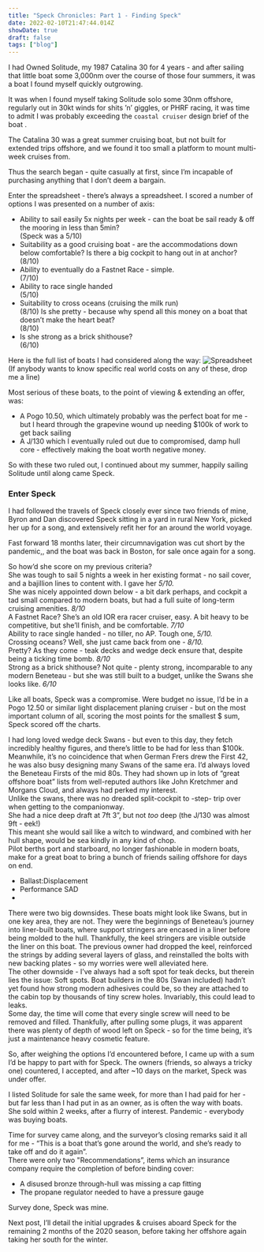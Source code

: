 ```yaml
---
title: "Speck Chronicles: Part 1 - Finding Speck"
date: 2022-02-10T21:47:44.014Z
showDate: true
draft: false
tags: ["blog"]
---
```

I had Owned Solitude, my 1987 Catalina 30 for 4 years - and after sailing that little boat some 3,000nm over the course of those four summers, it was a boat I found myself quickly outgrowing. 

It was when I found myself taking Solitude solo some 30nm offshore, regularly out in 30kt winds for shits ’n’ giggles, or PHRF racing, it was time to admit I was probably exceeding the `coastal cruiser` design brief of the boat .

The Catalina 30 was a great summer cruising boat, but not built for extended trips offshore, and we found it too small a platform to mount multi-week cruises from.

Thus the search began - quite casually at first, since I’m incapable of purchasing anything that I don’t deem a bargain.   

Enter the spreadsheet - there’s always a spreadsheet. 
I scored a number of options I was presented on a number of axis: 
  
* Ability to sail easily 5x nights per week - can the boat be sail ready & off the mooring in less than 5min?  
(Speck was a 5/10)
* Suitability as a good cruising boat - are the accommodations down below comfortable? Is there a big cockpit to hang out in at anchor?  
(8/10)
* Ability to eventually do a Fastnet Race - simple.  
(7/10)
* Ability to race single handed  
(5/10)
* Suitability to cross oceans (cruising the milk run)  
(8/10)
Is she pretty - because why spend all this money on a boat that doesn’t make the heart beat?  
(8/10)
* Is she strong as a brick shithouse?  
(6/10)

Here is the full list of boats I had considered along the way:
![Spreadsheet](/images/speckchronicles/spreadsheet.png)
(If anybody wants to know specific real world costs on any of these, drop me a line)

Most serious of these boats, to the point of viewing & extending an offer, was: 
* A Pogo 10.50, which ultimately probably was the perfect boat for me - but I heard through the grapevine wound up needing $100k of work to get back sailing 
* A J/130 which I eventually ruled out due to compromised, damp hull core - effectively making the boat worth negative money. 

So with these two ruled out, I continued about my summer, happily sailing Solitude until along came Speck. 

### Enter Speck
I had followed the travels of Speck closely ever since two friends of mine, Byron and Dan discovered Speck sitting in a yard in rural New York, picked her up for a song, and extensively refit her for an around the world voyage. 

Fast forward 18 months later,  their circumnavigation was cut short by the pandemic,, and the boat was back in Boston,  for sale once again for a song. 

So how’d she score on my previous criteria?  
She was tough to sail 5 nights a week in her existing format - no sail cover, and a bajillion lines to content with.  I gave her *5/10.*  
She was nicely appointed down below - a bit dark perhaps, and cockpit a tad small compared to modern boats, but had a full suite of long-term cruising amenities.  *8/10*  
A Fastnet Race? She’s an old IOR era racer cruiser, easy. A bit heavy to be competitive, but she’ll finish, and be comfortable. *7/10*  
Ability to race single handed - no tiller, no AP. Tough one, *5/10.*  
Crossing oceans? Well, she just came back from one - *8/10.*  
Pretty? As they come - teak decks and wedge deck ensure that, despite being a ticking time bomb. *8/10*  
Strong as a brick shithouse? Not quite - plenty strong, incomparable to any modern Beneteau - but she was still built to a budget, unlike the Swans she looks like.  *6/10*  
  
Like all boats, Speck was a compromise. Were budget no issue, I’d be in a Pogo 12.50 or similar light displacement planing cruiser - but on the most important column of all,  scoring the most points for the smallest $ sum, Speck scored off the charts.   
  
I had long loved wedge deck Swans - but even to this day, they fetch incredibly healthy figures, and there’s little to be had for less than $100k.  
Meanwhile, it’s no coincidence that when German Frers drew the First 42, he was also busy designing many Swans of the same era. 
I’d always loved the Beneteau Firsts of the mid 80s. They had shown up in lots of “great offshore boat” lists from well-reputed authors like John Kretchmer and Morgans Cloud, and always had perked my interest.   
Unlike the swans, there was no dreaded split-cockpit to -step- trip over when getting to the companionway.   
She had a nice deep draft at 7ft 3”, but not _too_ deep (the J/130 was almost 9ft - eek!)   
This meant she would sail like a witch to windward, and combined with her hull shape, would be sea kindly in any kind of chop.   
Pilot berths port and starboard, no longer fashionable in modern boats, make for a great boat to bring a bunch of friends sailing offshore for days on end.   

* Ballast:Displacement
* Performance SAD 
* 

There were two big downsides. These boats might look like Swans, but in one key area, they are not. They were the beginnings of Beneteau’s journey into liner-built boats, where support stringers are encased in a liner before being molded to the hull. 
Thankfully, the keel stringers are visible outside the liner on this boat. The previous owner had dropped the keel, reinforced the strings by adding several layers of glass, and reinstalled the bolts with new backing plates - so my worries were well alleviated here.   
The other downside - I’ve always had a soft spot for teak decks, but therein lies the issue: Soft spots. Boat builders in the 80s (Swan included) hadn’t yet found how strong modern adhesives could be, so they are attached to the cabin top by thousands of tiny screw holes. Invariably, this could lead to leaks.   
Some day, the time will come that every single screw will need to be removed and filled. Thankfully, after pulling some plugs, it was apparent there was plenty of depth of wood left on Speck - so for the time being, it’s just a maintenance heavy cosmetic feature.   
  
So, after weighing the options I’d encountered before, I came up with a sum I’d be happy to part with for Speck. The owners (friends, so always a tricky one) countered, I accepted, and after ~10 days on the market, Speck was under offer. 
  
I listed Solitude for sale the same week, for more than I had paid for her - but far less than I had put in as an owner, as is often the way with boats.  She sold within 2 weeks, after a flurry of interest. 
Pandemic - everybody was buying boats. 
  
Time for survey came along, and the surveyor’s closing remarks said it all for me - “This is a boat that’s gone around the world, and she’s ready to take off and do it again”.  
There were only two "Recommendations”, items which an insurance company require the completion of before binding cover: 
* A disused bronze through-hull was missing a cap fitting
* The propane regulator needed to have a pressure gauge
  
Survey done, Speck was mine. 
  
Next post, I’ll detail the initial upgrades & cruises aboard Speck for the remaining 2 months of the 2020 season, before taking her offshore again taking her south for the winter. 
